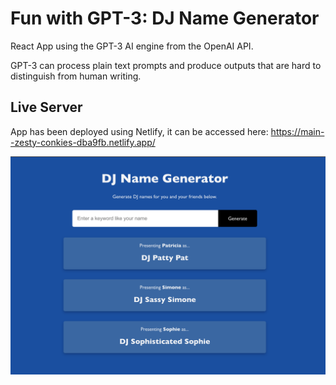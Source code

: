 # Fun with GPT-3: DJ Name Generator

React App using the GPT-3 AI engine from the OpenAI API. 

GPT-3 can process plain text prompts and produce outputs that are hard to distinguish from human writing.

## Live Server
App has been deployed using Netlify, it can be accessed here: https://main--zesty-conkies-dba9fb.netlify.app/

![DJ Name Generator Landing Page](https://github.com/sjoliver/fun-with-GPT3/blob/main/public/dj-name-generator.png?raw=true)